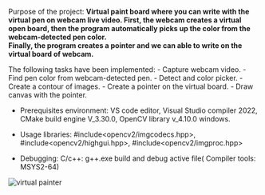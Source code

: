 
Purpose of the project: **Virtual paint board where you can write with the virtual pen on webcam live video. 
First, the webcam creates a virtual open board, then the program automatically picks up the color from the webcam-detected pen color.  
Finally, the program creates a pointer and we can able to write on the virtual board of webcam.**


The following tasks have been implemented:
     - Capture webcam video.
     - Find pen color from webcam-detected pen.
     - Detect and color picker.
     - Create a contour of images.
     - Create a pointer on the virtual board.
     - Draw canvas with the pointer.

 - Prerequisites environment: VS code editor, Visual Studio compiler 2022, CMake build engine V_3.30.0, OpenCV library v_4.10.0 windows.

 - Usage libraries: #include<opencv2/imgcodecs.hpp>, #include<opencv2/highgui.hpp>, #include<opencv2/imgproc.hpp>

 - Debugging: C/c++: g++.exe build and debug active file( Compiler tools: MSYS2-64)

![virtual painter](https://github.com/user-attachments/assets/4494ede4-42a1-4f32-a5cb-59efa55f13c0)
